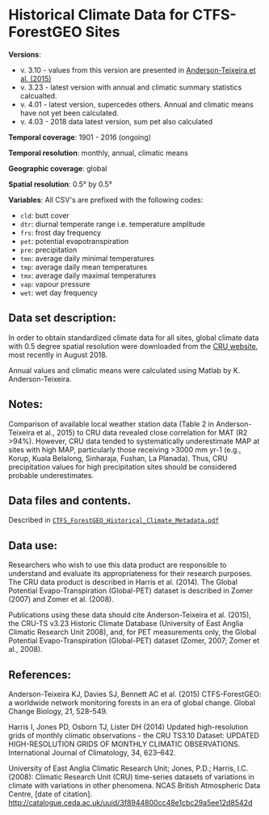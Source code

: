 # Historical Climate Data for CTFS-ForestGEO Sites

**Versions**: 
- v. 3.10 - values from this version are presented in [Anderson-Teixeira et al. (2015)](https://onlinelibrary.wiley.com/doi/abs/10.1111/gcb.12712)
- v. 3.23 - latest version with annual and climatic summary statistics calcualted.
- v. 4.01 - latest version, supercedes others. Annual and climatic means have not yet been calculated.
- v. 4.03 - 2018 data latest version, sum pet also calculated

**Temporal coverage**: 1901 - 2016 (ongoing)

**Temporal resolution**: monthly, annual, climatic means 

**Geographic coverage**: global

**Spatial resolution**: 0.5° by 0.5°

**Variables**: All CSV's are prefixed with the following codes:
* `cld`: butt cover
* `dtr`: diurnal temperate range i.e. temperature amplitude
* `frs`: frost day frequency
* `pet`: potential evapotranspiration
* `pre`: precipitation
* `tmn`: average daily minimal temperatures
* `tmp`: average daily mean temperatures
* `tmx`: average daily maximal temperatures
* `vap`: vapour pressure
* `wet`: wet day frequency
               

## Data set description:
In order to obtain standardized climate data for all sites, global climate data with 0.5 degree spatial resolution were downloaded from the [CRU website](https://crudata.uea.ac.uk/cru/data/hrg/), most recently in August 2018.  

Annual values and climatic means were calculated using Matlab by K. Anderson-Teixeira.

## Notes:

Comparison of available local weather station data (Table 2 in Anderson-Teixeira et al., 2015) to CRU data revealed close correlation for MAT (R2 >94%). However, CRU data tended to systematically underestimate MAP at sites with high MAP, particularly those receiving >3000 mm yr-1 (e.g., Korup, Kuala Belalong, Sinharaja, Fushan, La Planada). Thus, CRU precipitation values for high precipitation sites should be considered probable underestimates.

## Data files and contents.

Described in [`CTFS_ForestGEO_Historical_Climate_Metadata.pdf`](https://github.com/forestgeo/Climate/blob/master/Gridded_Data_Products/Historical%20Climate%20Data/CTFS-ForestGEO_historical_climate_metadata.pdf)

## Data use:

Researchers who wish to use this data product are responsible to understand and evaluate its appropriateness for their research purposes. The CRU data product is described in Harris et al. (2014). The Global Potential Evapo-Transpiration (Global-PET) dataset is described in  Zomer (2007) and Zomer et al. (2008).

Publications using these data should cite Anderson-Teixeira et al. (2015), the CRU-TS v3.23 Historic Climate Database (University of East Anglia Climatic Research Unit 2008), and, for PET measurements only, the Global Potential Evapo-Transpiration (Global-PET) dataset (Zomer, 2007; Zomer et al., 2008).

## References:

Anderson-Teixeira KJ, Davies SJ, Bennett AC et al. (2015) CTFS-ForestGEO: a worldwide network monitoring forests in an era of global change. Global Change Biology, 21, 528–549.

Harris I, Jones PD, Osborn TJ, Lister DH (2014) Updated high-resolution grids of monthly climatic observations - the CRU TS3.10 Dataset: UPDATED HIGH-RESOLUTION GRIDS OF MONTHLY CLIMATIC OBSERVATIONS. International Journal of Climatology, 34, 623–642.

University of East Anglia Climatic Research Unit; Jones, P.D.; Harris, I.C. (2008): Climatic Research Unit (CRU) time-series datasets of variations in climate with variations in other phenomena. NCAS British Atmospheric Data Centre, [date of citation]. http://catalogue.ceda.ac.uk/uuid/3f8944800cc48e1cbc29a5ee12d8542d


